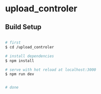 # upload_controler

## Build Setup

```bash

# first 
$ cd /upload_controler

# install dependencies
$ npm install

# serve with hot reload at localhost:3000
$ npm run dev


# done
```
